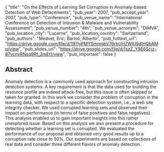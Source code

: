 {
  "title": "On the Effects of Learning Set Corruption in Anomaly-based Detection of Web Defacements",
  "pub_year": 2007,
  "pub_accept_year": 2007,
  "pub_type": "Conference",
  "pub_venue_name": "International Conference on Detection of Intrusion & Malware and Vulnerability Assessment",
  "pub_venue_number": "4th",
  "pub_venue_acronym": "DIMVA",
  "pub_location_city": "Lucerne",
  "pub_location_country": "Switzerland",
  "pub_authors": "Medvet, Eric; Bartoli, Alberto",
  "pub_fulltext_url": "https://drive.google.com/file/d/197lyPMYSmmgbV76rbUHZWlU9dlHQbAMq/view",
  "pub_slides_url": "https://drive.google.com/file/d/1szZ_Y9E6Scjz-87vcnyRNsq9Rf_2mEt1/view",
  "pub_important": false
}

## Abstract
Anomaly detection is a commonly used approach for constructing intrusion detection systems. A key requirement is that the data used for building the resource profile are indeed attack-free, but this issue is often skipped or taken for granted. In this work we consider the problem of corruption in the learning data, with respect to a specific detection system, i.e., a web site integrity checker. We used corrupted learning sets and observed their impact on performance (in terms of false positives and false negatives). This analysis enabled us to gain important insights into this rather unexplored issue. Based on this analysis we also present a procedure for detecting whether a learning set is corrupted. We evaluated the performance of our proposal and obtained very good results up to a corruption rate close to 50\%. Our experiments are based on collections of real data and consider three different flavors of anomaly detection.
